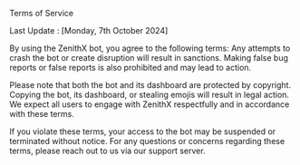 Terms of Service

Last Update : [Monday, 7th October 2024]

By using the ZenithX bot, you agree to the following terms: Any attempts to crash the bot or create disruption will result in sanctions. Making false bug reports or false reports is also prohibited and may lead to action.

Please note that both the bot and its dashboard are protected by copyright. Copying the bot, its dashboard, or stealing emojis will result in legal action. We expect all users to engage with ZenithX respectfully and in accordance with these terms.

If you violate these terms, your access to the bot may be suspended or terminated without notice. For any questions or concerns regarding these terms, please reach out to us via our support server.
